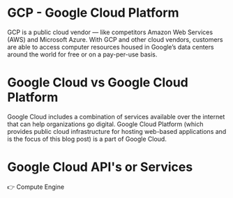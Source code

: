 # GCP - Google Cloud Platform

GCP is a public cloud vendor — like competitors Amazon Web Services (AWS) and Microsoft Azure. With GCP and other cloud vendors, customers are able to access computer resources housed in Google’s data centers around the world for free or on a pay-per-use basis.

# Google Cloud vs Google Cloud Platform

Google Cloud includes a combination of services available over the internet that can help organizations go digital. Google Cloud Platform (which provides public cloud infrastructure for hosting web-based applications and is the focus of this blog post) is a part of Google Cloud.

# Google Cloud API's or Services

:point_right: Compute Engine
